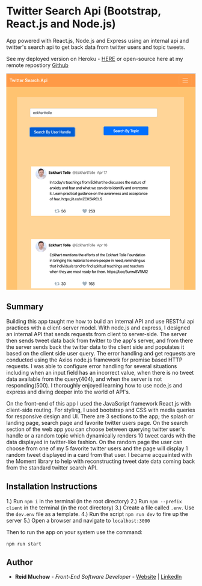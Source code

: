 # Twitter Search Api (Bootstrap, React.js and Node.js)

App powered with React.js, Node.js and Express using an internal api and twitter's search api to get back data from twitter users and topic tweets. 

See my deployed version on Heroku - [HERE](https://floating-shore-26202.herokuapp.com/) or open-source here at my remote repostiory [Github](https://github.com/ram071985/twitter-app)

![](client/src/images/twitter-capstone.png)

## Summary

Building this app taught me how to build an internal API and use RESTful api practices with a client-server model.  With node.js and express, I designed an internal API that sends requests from client to server-side.  The server then sends tweet data back from twitter to the app's server, and from there the server sends back the twitter data to the client side and populates it based on the client side user query.  The error handling and get requests are conducted using the Axios node.js framework for promise based HTTP requests.  I was able to configure error handling for several situations including when an input field has an incorrect value, when there is no tweet data available from the query(404), and when the server is not responding(500).  I thoroughly enjoyed learning how to use node.js and express and diving deeper into the world of API's.

On the front-end of this app I used the JavaScript framework React.js with client-side routing.  For styling, I used bootstrap and CSS with media queries for responsive design and UI.  There are 3 sections to the app; the splash or landing page, search page and favorite twitter users page.  On the search section of the web app you can choose between querying twitter user's handle or a random topic which dynamically renders 10 tweet cards with the data displayed in twitter-like fashion.  On the random page the user can choose from one of my 5 favorite twitter users and the page will display 1 random tweet displayed in a card from that user.  I became acquainted with the Moment library to help with reconstructing tweet date data coming back from the standard twitter search API.

## Installation Instructions

1.) Run `npm i` in the terminal (in the root directory)
2.) Run `npm --prefix client` in the terminal (in the root directory)
3.) Create a file called `.env`. Use the `dev.env` file as a template. 
4.) Run the script `npm run dev` to fire up the server
5.) Open a browser and navigate to `localhost:3000`



Then to run the app on your system use the command:

```
npm run start
```


## Author 

* **Reid Muchow** - *Front-End Software Developer* - [Website](https://www.reidmuchow.com) | [LinkedIn](https://www.linkedin.com/in/reidmuchow/)
